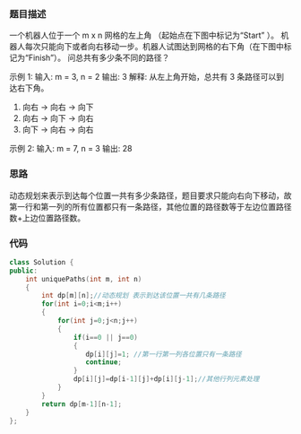 ### 题目描述

一个机器人位于一个 m x n 网格的左上角 （起始点在下图中标记为“Start” ）。
机器人每次只能向下或者向右移动一步。机器人试图达到网格的右下角（在下图中标记为“Finish”）。
问总共有多少条不同的路径？

示例 1:
输入: m = 3, n = 2
输出: 3
解释:
从左上角开始，总共有 3 条路径可以到达右下角。
1. 向右 -> 向右 -> 向下
2. 向右 -> 向下 -> 向右
3. 向下 -> 向右 -> 向右

示例 2:
输入: m = 7, n = 3
输出: 28

### 思路

动态规划来表示到达每个位置一共有多少条路径，题目要求只能向右向下移动，故第一行和第一列的所有位置都只有一条路径，其他位置的路径数等于左边位置路径数+上边位置路径数。

### 代码

```c++
class Solution {
public:
    int uniquePaths(int m, int n) 
    {
        int dp[m][n];//动态规划 表示到达该位置一共有几条路径
        for(int i=0;i<m;i++)
        {
            for(int j=0;j<n;j++)
            {
                if(i==0 || j==0) 
                {
                   dp[i][j]=1; //第一行第一列各位置只有一条路径
                   continue;
                }
                dp[i][j]=dp[i-1][j]+dp[i][j-1];//其他行列元素处理
            }
        }
        return dp[m-1][n-1];
    }
};

```

